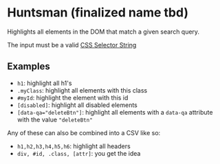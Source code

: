 # Huntsman (finalized name tbd)

Highlights all elements in the DOM that match a given search query.

The input must be a valid [CSS Selector String](https://developer.mozilla.org/en-US/docs/Web/CSS/CSS_Selectors)

## Examples

* `h1`: highlight all h1's
* `.myClass`: highlight all elements with this class
* `#myId`: highlight the element with this id
* `[disabled]`: highlight all disabled elements
* `[data-qa="deleteBtn"]`: highlight all elements with a `data-qa` attribute with the value `"deleteBtn"`

Any of these can also be combined into a CSV like so:

* `h1,h2,h3,h4,h5,h6`: highlight all headers
* `div, #id, .class, [attr]`: you get the idea
